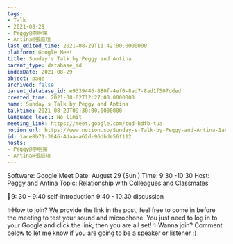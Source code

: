 ```yaml
---
tags:
- Talk
- 2021-08-29
- Peggy@李明霈
- Antina@張庭瑄
last_edited_time: 2021-08-29T11:42:00.0000000
platform: Google Meet
title: Sunday's Talk by Peggy and Antina
parent_type: database_id
indexDate: 2021-08-29
object: page
archived: false
parent_database_id: e9339446-880f-4ef0-8ad7-8ad1f507dded
created_time: 2021-08-02T12:27:00.0000000
name: Sunday's Talk by Peggy and Antina
talktime: 2021-08-29T09:30:00.0000000
language_level: No limit
meeting_link: https://meet.google.com/tud-hdfb-tua
notion_url: https://www.notion.so/Sunday-s-Talk-by-Peggy-and-Antina-1ace8b7139464daaa62d96dbde56f112
id: 1ace8b71-3946-4daa-a62d-96dbde56f112
hosts:
- Peggy@李明霈
- Antina@張庭瑄
---
```


Software: Google 
Meet Date: August 29 (Sun.) Time: 9:30 -10:30
Host: Peggy and Antina Topic: Relationship with Colleagues and Classmates

📅9: 30 - 9:40 self-introduction 9:40 - 10:30 discussion

✨How to join? We provide the link in the post, feel free to come in before the meeting to test your sound and microphone. You just need to log in to your Google and click the link, then you are all set!
✨Wanna join? Comment below to let me know if you are going to be a speaker or listener :)








